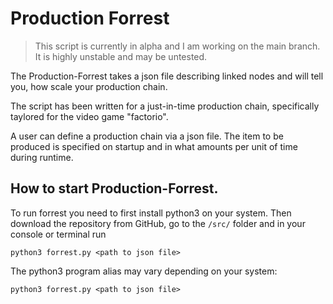 # Production Forrest

> This script is currently in alpha and I am working on the main branch. It is highly unstable and may be untested.

The Production-Forrest takes a json file describing linked nodes and will tell you, how scale your production chain.

The script has been written for a just-in-time production chain, specifically taylored for the video game "factorio".

A user can define a production chain via a json file. The item to be produced is specified on startup and in what amounts per unit of time during runtime.

## How to start Production-Forrest.

To run forrest you need to first install python3 on your system. Then download the repository from GitHub, go to the `/src/` folder and in your console or terminal run

```
python3 forrest.py <path to json file>
```

The python3 program alias may vary depending on your system:

```
python3 forrest.py <path to json file>
```
